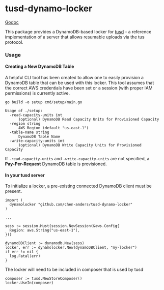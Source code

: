 # tusd-dynamo-locker

[Godoc](https://godoc.org/github.com/chen-anders/tusd-dynamo-locker)

This package provides a DynamoDB-based locker for [tusd](https://github.com/tus/tusd) - a reference implementation of a server that allows resumable uploads via the tus protocol.

### Usage

#### Creating a New DynamoDB Table

A helpful CLI tool has been created to allow one to easily provision a DynamoDB table that can be used with this locker. This tool assumes that the correct AWS credentials have been set or a session (with proper IAM permissions) is currently active.

```
go build -o setup cmd/setup/main.go
```

```
Usage of ./setup:
  -read-capacity-units int
      (optional) DynamoDB Read Capacity Units for Provisioned Capacity
  -region string
      AWS Region (default "us-east-1")
  -table-name string
      DynamoDB Table Name
  -write-capacity-units int
      (optional) DynamoDB Write Capacity Units for Provisioned Capacity
```

If `-read-capacity-units` and `-write-capacity-units` are not specified, a **Pay-Per-Request** DynamoDB table is provisioned.

#### In your tusd server

To initialize a locker, a pre-existing connected DynamoDB client must be present.
```
import (
  dynamolocker "github.com/chen-anders/tusd-dynamo-locker"
)

...

sess := session.Must(session.NewSession(&aws.Config{
  Region: aws.String("us-east-1"),
}))

dynamoDBClient := dynamodb.New(sess)
locker, err := dynamolocker.New(dynamoDBClient, "my-locker")
if err != nil {
  log.Fatal(err)
}
```

The locker will need to be included in composer that is used by tusd
```
composer := tusd.NewStoreComposer()
locker.UseIn(composer)
```


